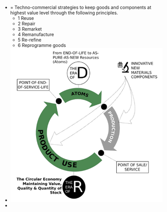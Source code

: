 - = Techno-commercial strategies to keep goods and components at   
    highest value level through the following principles.
	- 1 Reuse
	- 2 Repair
	- 3 Remarket
	- 4 Remanufacture
	- 5 Re-refine
	- 6 Reprogramme goods
- ![image.png](../assets/image_1658486480811_0.png)
-